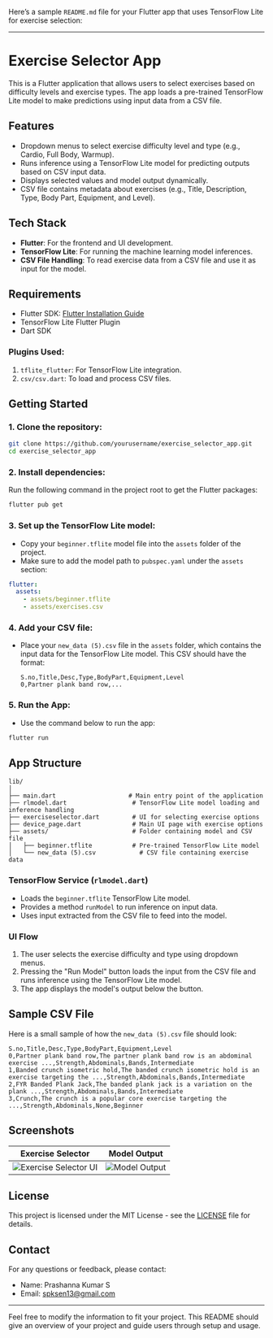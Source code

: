 Here’s a sample `README.md` file for your Flutter app that uses TensorFlow Lite for exercise selection:

---

# Exercise Selector App

This is a Flutter application that allows users to select exercises based on difficulty levels and exercise types. The app loads a pre-trained TensorFlow Lite model to make predictions using input data from a CSV file. 

## Features
- Dropdown menus to select exercise difficulty level and type (e.g., Cardio, Full Body, Warmup).
- Runs inference using a TensorFlow Lite model for predicting outputs based on CSV input data.
- Displays selected values and model output dynamically.
- CSV file contains metadata about exercises (e.g., Title, Description, Type, Body Part, Equipment, and Level).

## Tech Stack
- **Flutter**: For the frontend and UI development.
- **TensorFlow Lite**: For running the machine learning model inferences.
- **CSV File Handling**: To read exercise data from a CSV file and use it as input for the model.

## Requirements

- Flutter SDK: [Flutter Installation Guide](https://flutter.dev/docs/get-started/install)
- TensorFlow Lite Flutter Plugin
- Dart SDK

### Plugins Used:
1. `tflite_flutter`: For TensorFlow Lite integration.
2. `csv/csv.dart`: To load and process CSV files.

## Getting Started

### 1. Clone the repository:
```bash
git clone https://github.com/yourusername/exercise_selector_app.git
cd exercise_selector_app
```

### 2. Install dependencies:
Run the following command in the project root to get the Flutter packages:
```bash
flutter pub get
```

### 3. Set up the TensorFlow Lite model:
- Copy your `beginner.tflite` model file into the `assets` folder of the project.
- Make sure to add the model path to `pubspec.yaml` under the `assets` section:
```yaml
flutter:
  assets:
    - assets/beginner.tflite
    - assets/exercises.csv
```

### 4. Add your CSV file:
- Place your `new_data (5).csv` file in the `assets` folder, which contains the input data for the TensorFlow Lite model. This CSV should have the format:
  ```
  S.no,Title,Desc,Type,BodyPart,Equipment,Level
  0,Partner plank band row,... 
  ```

### 5. Run the App:
- Use the command below to run the app:
```bash
flutter run
```

## App Structure

```plaintext
lib/
│
├── main.dart                    # Main entry point of the application
├── rlmodel.dart                  # TensorFlow Lite model loading and inference handling
├── exerciseselector.dart         # UI for selecting exercise options
├── device_page.dart              # Main UI page with exercise options
├── assets/                       # Folder containing model and CSV file
│   ├── beginner.tflite           # Pre-trained TensorFlow Lite model
│   └── new_data (5).csv            # CSV file containing exercise data
```

### TensorFlow Service (`rlmodel.dart`)
- Loads the `beginner.tflite` TensorFlow Lite model.
- Provides a method `runModel` to run inference on input data.
- Uses input extracted from the CSV file to feed into the model.

### UI Flow
1. The user selects the exercise difficulty and type using dropdown menus.
2. Pressing the "Run Model" button loads the input from the CSV file and runs inference using the TensorFlow Lite model.
3. The app displays the model's output below the button.

## Sample CSV File

Here is a small sample of how the `new_data (5).csv` file should look:

```csv
S.no,Title,Desc,Type,BodyPart,Equipment,Level
0,Partner plank band row,The partner plank band row is an abdominal exercise ...,Strength,Abdominals,Bands,Intermediate
1,Banded crunch isometric hold,The banded crunch isometric hold is an exercise targeting the ...,Strength,Abdominals,Bands,Intermediate
2,FYR Banded Plank Jack,The banded plank jack is a variation on the plank ...,Strength,Abdominals,Bands,Intermediate
3,Crunch,The crunch is a popular core exercise targeting the ...,Strength,Abdominals,None,Beginner
```

## Screenshots

| Exercise Selector | Model Output |
|-------------------|--------------|
| ![Exercise Selector UI](path_to_screenshot1) | ![Model Output](path_to_screenshot2) |

## License

This project is licensed under the MIT License - see the [LICENSE](LICENSE) file for details.

## Contact

For any questions or feedback, please contact:

- Name: Prashanna Kumar S
- Email: spksen13@gmail.com

---

Feel free to modify the information to fit your project. This README should give an overview of your project and guide users through setup and usage.
